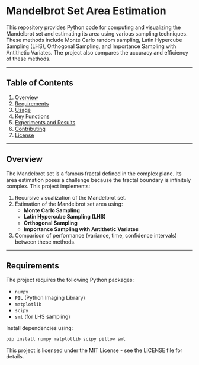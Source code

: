 # Mandelbrot Set Area Estimation

This repository provides Python code for computing and visualizing the Mandelbrot set and estimating its area using various sampling techniques. These methods include Monte Carlo random sampling, Latin Hypercube Sampling (LHS), Orthogonal Sampling, and Importance Sampling with Antithetic Variates. The project also compares the accuracy and efficiency of these methods.

---

## Table of Contents

1. [Overview](#overview)  
2. [Requirements](#requirements)  
3. [Usage](#usage)  
4. [Key Functions](#key-functions)  
5. [Experiments and Results](#experiments-and-results)  
6. [Contributing](#contributing)  
7. [License](#license)  

---

## Overview

The Mandelbrot set is a famous fractal defined in the complex plane. Its area estimation poses a challenge because the fractal boundary is infinitely complex. This project implements:

1. Recursive visualization of the Mandelbrot set.  
2. Estimation of the Mandelbrot set area using:  
   - **Monte Carlo Sampling**  
   - **Latin Hypercube Sampling (LHS)**  
   - **Orthogonal Sampling**  
   - **Importance Sampling with Antithetic Variates**  
3. Comparison of performance (variance, time, confidence intervals) between these methods.

---

## Requirements

The project requires the following Python packages:

- `numpy`
- `PIL` (Python Imaging Library)
- `matplotlib`
- `scipy`
- `smt` (for LHS sampling)

Install dependencies using:

```bash
pip install numpy matplotlib scipy pillow smt
```

This project is licensed under the MIT License - see the LICENSE file for details.
